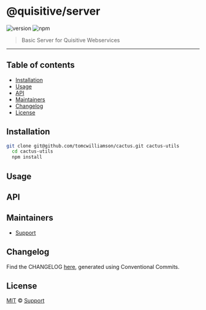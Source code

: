 # @quisitive/server

![version](https://img.shields.io/badge/version-1.3.1-green.svg)
![npm](https://img.shields.io/badge/npm-private-red.svg)

> Basic Server for Quisitive Webservices

---

## Table of contents

- [Installation](#installation)
- [Usage](#usage)
- [API](#api)
- [Maintainers](#maintainers)
- [Changelog](#changelog)
- [License](#license)

## Installation

```sh
git clone git@github.com/tomcwilliamson/cactus.git cactus-utils
  cd cactus-utils
  npm install
```

## Usage

## API

## Maintainers

- [Support](mailto:support@quisitive.com)

## Changelog

Find the CHANGELOG [here](CHANGELOG.md), generated using Conventional Commits.

## License

[MIT](LICENSE) © [Support](mailto:support@quisitive.com)
